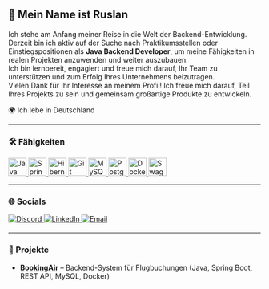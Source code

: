 ## 👋 Mein Name ist Ruslan

Ich stehe am Anfang meiner Reise in die Welt der Backend-Entwicklung.  
Derzeit bin ich aktiv auf der Suche nach Praktikumsstellen oder Einstiegspositionen als **Java Backend Developer**, um meine Fähigkeiten in realen Projekten anzuwenden und weiter auszubauen.  
Ich bin lernbereit, engagiert und freue mich darauf, Ihr Team zu unterstützen und zum Erfolg Ihres Unternehmens beizutragen.  
Vielen Dank für Ihr Interesse an meinem Profil! Ich freue mich darauf, Teil Ihres Projekts zu sein und gemeinsam großartige Produkte zu entwickeln.

🌍 Ich lebe in Deutschland  

---

### 🛠 Fähigkeiten
<p align="left">
  <a href="https://www.oracle.com/java/" target="_blank" rel="noreferrer">
    <img src="https://raw.githubusercontent.com/danielcranney/readme-generator/main/public/icons/skills/java-colored.svg" width="36" height="36" alt="Java" />
  </a>
  <a href="https://spring.io/projects/spring-boot" target="_blank" rel="noreferrer">
    <img src="https://img.shields.io/badge/Spring_Boot-6DB33F?style=for-the-badge&logo=spring-boot&logoColor=white" height="36" alt="Spring Boot" />
  </a>
  <a href="https://hibernate.org/" target="_blank" rel="noreferrer">
    <img src="https://img.shields.io/badge/Hibernate-59666C?style=for-the-badge&logo=hibernate&logoColor=white" height="36" alt="Hibernate" />
  </a>
  <a href="https://git-scm.com/" target="_blank" rel="noreferrer">
    <img src="https://raw.githubusercontent.com/danielcranney/readme-generator/main/public/icons/skills/git-colored.svg" width="36" height="36" alt="Git" />
  </a>
  <a href="https://www.mysql.com/" target="_blank" rel="noreferrer">
    <img src="https://raw.githubusercontent.com/danielcranney/readme-generator/main/public/icons/skills/mysql-colored.svg" width="36" height="36" alt="MySQL" />
  </a>
  <a href="https://www.postgresql.org/" target="_blank" rel="noreferrer">
    <img src="https://img.shields.io/badge/PostgreSQL-336791?style=for-the-badge&logo=postgresql&logoColor=white" height="36" alt="PostgreSQL" />
  </a>
  <a href="https://www.docker.com/" target="_blank" rel="noreferrer">
    <img src="https://raw.githubusercontent.com/danielcranney/readme-generator/main/public/icons/skills/docker-colored.svg" width="36" height="36" alt="Docker" />
  </a>
  <a href="https://swagger.io/" target="_blank" rel="noreferrer">
    <img src="https://img.shields.io/badge/Swagger-85EA2D?style=for-the-badge&logo=swagger&logoColor=black" height="36" alt="Swagger" />
  </a>
</p>

---

### 🌐 Socials
<p align="left">
  <a href="https://discord.com/users/vahner04" target="_blank" rel="noreferrer">
    <img src="https://img.shields.io/badge/Discord-5865F2.svg?&style=for-the-badge&logo=discord&logoColor=white" alt="Discord" style="margin-bottom: 5px;" />
  </a>
  <a href="https://www.linkedin.com/in/ruslan-vahner-1444b22ba" target="_blank" rel="noreferrer">
    <img src="https://img.shields.io/badge/LinkedIn-%230077B5.svg?&style=for-the-badge&logo=linkedin&logoColor=white" alt="LinkedIn" style="margin-bottom: 5px;" />
  </a>
  <a href="mailto:ruslan.vahner04@gmail.com">
    <img src="https://img.shields.io/badge/Email-D14836.svg?&style=for-the-badge&logo=gmail&logoColor=white" alt="Email" style="margin-bottom: 5px;" />
  </a>
</p>

---

### 📌 Projekte
- **[BookingAir](https://github.com/RuslanVahner/BookingAir)** – Backend-System für Flugbuchungen (Java, Spring Boot, REST API, MySQL, Docker)






